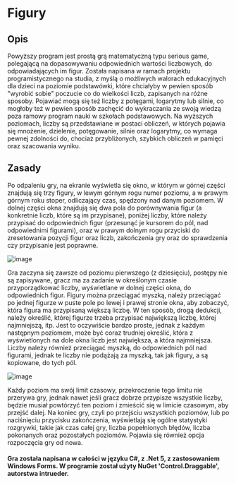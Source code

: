 # Figury

## Opis 
Powyższy program jest prostą grą matematyczną typu serious game, polegającą na dopasowywaniu odpowiednich wartości liczbowych, do odpowiadających im figur. 
Została napisana w ramach projektu programistycznego na studia, z myślą o możliwych walorach edukacyjnych dla dzieci na poziomie podstawówki, które chciałyby
w pewien sposób "wyrobić sobie" poczucie co do wielkości liczb, zapisanych na różne sposoby. Pojawiać mogą się też liczby z potęgami, logarytmy lub silnie, 
co mogłoby też w pewien sposób zachęcić do wykraczania ze swoją wiedzą poza ramowy program nauki w szkołach podstawowych. Na wyższych poziomach, liczby są przedstawiane
w postaci obliczeń, w których pojawia się mnożenie, dzielenie, potęgowanie, silnie oraz logarytmy, co wymaga pewnej zdolności do, chociaż przybliżonych, szybkich obliczeń
w pamięci oraz szacowania wyniku. 

## Zasady
Po odpaleniu gry, na ekranie wyświetla się okno, w którym w górnej części znajdują się trzy figury, w lewym górnym rogu numer poziomu, a w prawym górnym roku stoper,
odliczający czas, spędzony nad danym poziomem. W dolnej części okna znajdują się dwa pola do porównywania figur (a konkretnie liczb, które są im przypisane),
poniżej liczby, które należy przypisać do odpowiednich figur (przesunąć je kursorem do pól, nad odpowiednimi figurami), oraz w prawym dolnym rogu przyciski do zresetowania
pozycji figur oraz liczb, zakończenia gry oraz do sprawdzenia czy przypisanie jest poprawne. 

![image](https://user-images.githubusercontent.com/100859707/157265578-c705f0da-6410-45be-bc7b-fde7fe5908fa.png)

Gra zaczyna się zawsze od poziomu pierwszego (z dziesięciu), postępy nie są zapisywane, gracz ma za zadanie w określonym czasie przyporządkować liczby, wyświetlane w dolnej
części okna, do odpowiednich figur. Figury można przeciągać myszką, należy przeciągać po jednej figurze w puste pole po lewej i prawej stronie okna, aby zobaczyć, która
figura ma przypisaną większą liczbę. W ten sposób, drogą dedukcji, należy określić, której figurze trzeba przypisać największą liczbę, której najmniejszą, itp. 
Jest to oczywiście bardzo proste, jednak z każdym następnym poziomem, może być coraz trudniej określić, która z wyświetlonych na dole okna liczb jest największa, a która
najmniejsza. Liczby należy również przeciągać myszką, do odpowiednich pól nad figurami, jednak te liczby nie podążają za myszką, tak jak figury, a są kopiowane, do tych pól. 

![image](https://user-images.githubusercontent.com/100859707/157271477-dc28db44-d380-4c4e-a8db-499dc358b97d.png)

Każdy poziom ma swój limit czasowy, przekroczenie tego limitu nie przerywa gry, jednak nawet jeśli gracz dobrze przypisze wszystkie liczby, będzie musiał powtórzyć
ten poziom i zmieścić się w limicie czasowym, aby przejść dalej. Na koniec gry, czyli po przejściu wszystkich poziomów, lub po naciśnięciu przycisku zakończenia,
wyświetlają się ogólne statystyki rozgrywki, takie jak czas całej gry, liczba popełnionych błędów, liczba pokonanych oraz pozostałych poziomów. Pojawia się również opcja
rozpoczęcia gry od nowa. 

#### Gra została napisana w całości w języku C#, z .Net 5, z zastosowaniem Windows Forms. W programie został użyty NuGet 'Control.Draggable', autorstwa intrueder. 
